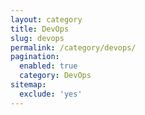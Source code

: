 ```yaml
---
layout: category
title: DevOps
slug: devops
permalink: /category/devops/
pagination:
  enabled: true
  category: DevOps
sitemap:
  exclude: 'yes'
---
```

